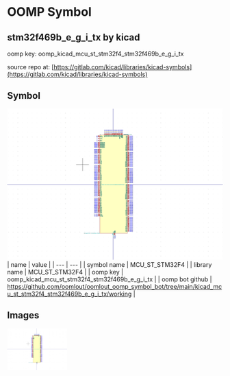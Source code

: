 # OOMP Symbol  
## stm32f469b_e_g_i_tx  by kicad  
  
oomp key: oomp_kicad_mcu_st_stm32f4_stm32f469b_e_g_i_tx  
  
source repo at: [https://gitlab.com/kicad/libraries/kicad-symbols](https://gitlab.com/kicad/libraries/kicad-symbols)  
## Symbol  
  
[![working.png](working_600.png)](working.png)  
| name | value | 
| --- | --- | 
| symbol name | MCU_ST_STM32F4 | 
| library name | MCU_ST_STM32F4 | 
| oomp key | oomp_kicad_mcu_st_stm32f4_stm32f469b_e_g_i_tx | 
| oomp bot github | https://github.com/oomlout/oomlout_oomp_symbol_bot/tree/main/kicad_mcu_st_stm32f4_stm32f469b_e_g_i_tx/working | 
## Images  
  
[![working.png](working_140.png)](working.png)  
